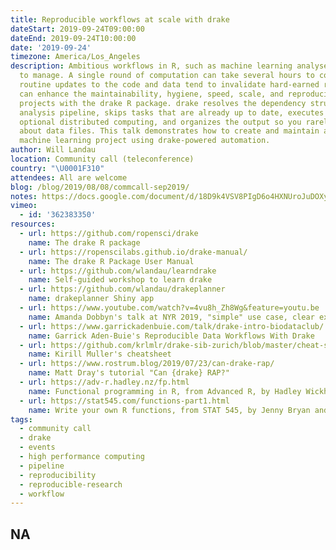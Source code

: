 ```yaml
---
title: Reproducible workflows at scale with drake
dateStart: 2019-09-24T09:00:00
dateEnd: 2019-09-24T10:00:00
date: '2019-09-24'
timezone: America/Los_Angeles
description: Ambitious workflows in R, such as machine learning analyses, can be difficult
  to manage. A single round of computation can take several hours to complete, and
  routine updates to the code and data tend to invalidate hard-earned results. You
  can enhance the maintainability, hygiene, speed, scale, and reproducibility of such
  projects with the drake R package. drake resolves the dependency structure of your
  analysis pipeline, skips tasks that are already up to date, executes the rest with
  optional distributed computing, and organizes the output so you rarely have to think
  about data files. This talk demonstrates how to create and maintain a realistic
  machine learning project using drake-powered automation.
author: Will Landau
location: Community call (teleconference)
country: "\U0001F310"
attendees: All are welcome
blog: /blog/2019/08/08/commcall-sep2019/
notes: https://docs.google.com/document/d/18D9k4VSV8PIgD6o4HXNUroJuDOXyS-IUCVYlzuOVNWw/edit?usp=sharing
vimeo:
  - id: '362383350'
resources:
  - url: https://github.com/ropensci/drake
    name: The drake R package
  - url: https://ropenscilabs.github.io/drake-manual/
    name: The drake R Package User Manual
  - url: https://github.com/wlandau/learndrake
    name: Self-guided workshop to learn drake
  - url: https://github.com/wlandau/drakeplanner
    name: drakeplanner Shiny app
  - url: https://www.youtube.com/watch?v=4vu8h_Zh8Wg&feature=youtu.be
    name: Amanda Dobbyn's talk at NYR 2019, "simple" use case, clear explanation
  - url: https://www.garrickadenbuie.com/talk/drake-intro-biodataclub/
    name: Garrick Aden-Buie's Reproducible Data Workflows With Drake
  - url: https://github.com/krlmlr/drake-sib-zurich/blob/master/cheat-sheet.pdf
    name: Kirill Muller's cheatsheet
  - url: https://www.rostrum.blog/2019/07/23/can-drake-rap/
    name: Matt Dray's tutorial "Can {drake} RAP?"
  - url: https://adv-r.hadley.nz/fp.html
    name: Functional programming in R, from Advanced R, by Hadley Wickham
  - url: https://stat545.com/functions-part1.html
    name: Write your own R functions, from STAT 545, by Jenny Bryan and course TAs
tags:
  - community call
  - drake
  - events
  - high performance computing
  - pipeline
  - reproducibility
  - reproducible-research
  - workflow
---
```

NA
---
